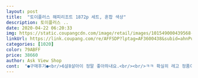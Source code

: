 ```yaml
---
layout: post 
title:  "토이플러스 해피리조트 1872p 세트, 혼합 색상" 
description: 토이플러스 ..
date: 2020-04-22 06:20:33 
img: https://static.coupangcdn.com/image/retail/images/101549000439568-170f7385-ae98-4a1f-9f7d-f43a41375b0e.jpg 
linkUrl: https://link.coupang.com/re/AFFSDP?lptag=AF3600438&subid=ahnPublicAsk&pageKey=235576927&itemId=747599541&vendorItemId=4887600916&traceid=V0-113-6be1b7da2e7d74aa 
categories: [1020] 
color: 79ABFF 
price: 38660 
author: Ask View Shop 
cont:  "●구매후기●<br/>6살8살아이 정말 좋아하내요.<br/><br/>ㅋㅋ 확실히 레고 정품이 아니라서 끼울때 손이 아프고 중간에 없는 조각도 서너게 나오고 창문 유리용 투명 플라스틱은 우그러져 있지만 일단 만들어 놓음 이쁘고 가격 싸고 애가 좋아합니당.<br/> 부족한 건 집에 있는 레고로 대강 맞췄구요.<br/> 사람 모형도 많아서 좋아요<br/>가격도 싸게 잘샀네요.<br/><br/>남는 부품들도 있네요.<br/><br/>버스  창문등등 정말 정교한게 잘나왔어<br/>부속품 찾느라 많이 힘들었지만 만들고 나니 뿌듯하네요.<br/><br/>부품이 없는게 하나 있어서 좀 그랬지만 만드는데는 문제가 없어서 패스~~합니다<br/>빠진부품 없이 다 있으면 좋겠어요<br/>뻑뻑한감이 있지만 차라라 뻑뻑한게 좋은거 같아요 부셔지지 않으니  다시만들려면 아무래도 힘들어보여요<br/>이 가격에 이 구성인 정말 놀랍네요~~^^<br/>이렇게 사진도 많이 찍어놓고 상품평 쓴적이 없는데<br/>진짜 가성비 짱이네요 신랑이 일하면서 3일정도 만들었는데요 아이들도 틈틈히 같이 하고요<br/>진짜 좋아요<br/>6살8살아이 정말 좋아하내요.<br/><br/>ㅋㅋ 확실히 레고 정품이 아니라서 끼울때 손이 아프고 중간에 없는 조각도 서너게 나오고 창문 유리용 투명 플라스틱은 우그러져 있지만 일단 만들어 놓음 이쁘고 가격 싸고 애가 좋아합니당.<br/> 부족한 건 집에 있는 레고로 대강 맞췄구요.<br/> 사람 모형도 많아서 좋아요<br/>가격도 싸게 잘샀네요.<br/><br/>남는 부품들도 있네요.<br/><br/>버스  창문등등 정말 정교한게 잘나왔어<br/>부속품 찾느라 많이 힘들었지만 만들고 나니 뿌듯하네요.<br/><br/>부품이 없는게 하나 있어서 좀 그랬지만 만드는데는 문제가 없어서 패스~~합니다<br/>빠진부품 없이 다 있으면 좋겠어요<br/>뻑뻑한감이 있지만 차라라 뻑뻑한게 좋은거 같아요 부셔지지 않으니  다시만들려면 아무래도 힘들어보여요<br/>이 가격에 이 구성인 정말 놀랍네요~~^^<br/>이렇게 사진도 많이 찍어놓고 상품평 쓴적이 없는데<br/>진짜 가성비 짱이네요 신랑이 일하면서 3일정도 만들었는데요 아이들도 틈틈히 같이 하고요<br/>진짜 좋아요<br/>" 
---
```

